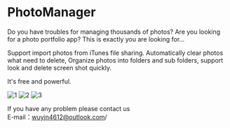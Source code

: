# PhotoManager

Do you have troubles for managing thousands of photos? Are you looking for a photo portfolio app? This is exactly you are looking for...

Support import photos from iTunes file sharing.
Automatically clear photos what need to delete, Organize photos into folders and sub folders, support look and delete screen shot quickly.

It's free and powerful.

![1](https://github.com/ios-Stephens/PhotoManager/blob/master/960-1.jpg)  ![2](https://github.com/ios-Stephens/PhotoManager/blob/master/960-2.jpg)  ![3](https://github.com/ios-Stephens/PhotoManager/blob/master/960-3.jpg)

If you have any problem please contact us<br>
E-mail：wuyin4612@outlook.com/<br>
